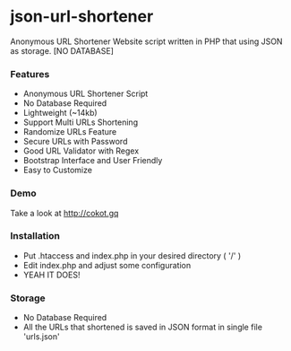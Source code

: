 # json-url-shortener
Anonymous URL Shortener Website script written in PHP that using JSON as storage. [NO DATABASE]

### Features
* Anonymous URL Shortener Script
* No Database Required
* Lightweight (~14kb)
* Support Multi URLs Shortening
* Randomize URLs Feature
* Secure URLs with Password
* Good URL Validator with Regex
* Bootstrap Interface and User Friendly
* Easy to Customize


### Demo
Take a look at http://cokot.gq

### Installation
* Put .htaccess and index.php in your desired directory ( '/' )
* Edit index.php and adjust some configuration
* YEAH IT DOES!

### Storage
* No Database Required
* All the URLs that shortened is saved in JSON format in single file 'urls.json'

